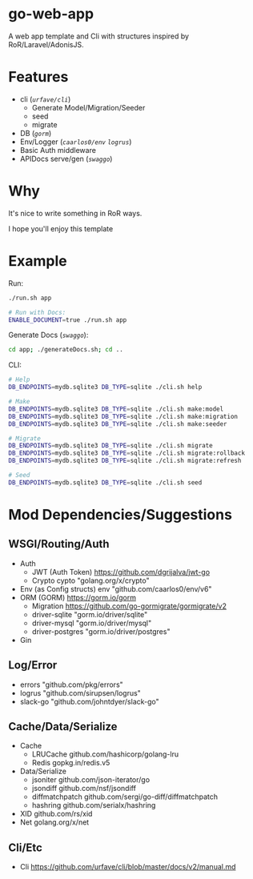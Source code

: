 
go-web-app
==

A web app template and Cli with structures inspired by RoR/Laravel/AdonisJS.

# Features

* cli (*`urfave/cli`*)
	* Generate Model/Migration/Seeder
	* seed
	* migrate
* DB (*`gorm`*)
* Env/Logger (*`caarlos0/env`* *`logrus`*)
* Basic Auth middleware
* APIDocs serve/gen (*`swaggo`*)

# Why

It's nice to write something in RoR ways.

I hope you'll enjoy this template

# Example

Run:
```bash
./run.sh app

# Run with Docs:
ENABLE_DOCUMENT=true ./run.sh app
```

Generate Docs (*`swaggo`*):
```bash
cd app; ./generateDocs.sh; cd ..
```

CLI:
```bash
# Help
DB_ENDPOINTS=mydb.sqlite3 DB_TYPE=sqlite ./cli.sh help

# Make
DB_ENDPOINTS=mydb.sqlite3 DB_TYPE=sqlite ./cli.sh make:model
DB_ENDPOINTS=mydb.sqlite3 DB_TYPE=sqlite ./cli.sh make:migration
DB_ENDPOINTS=mydb.sqlite3 DB_TYPE=sqlite ./cli.sh make:seeder

# Migrate
DB_ENDPOINTS=mydb.sqlite3 DB_TYPE=sqlite ./cli.sh migrate
DB_ENDPOINTS=mydb.sqlite3 DB_TYPE=sqlite ./cli.sh migrate:rollback
DB_ENDPOINTS=mydb.sqlite3 DB_TYPE=sqlite ./cli.sh migrate:refresh

# Seed
DB_ENDPOINTS=mydb.sqlite3 DB_TYPE=sqlite ./cli.sh seed
```

# Mod Dependencies/Suggestions

## WSGI/Routing/Auth

* Auth
	* JWT (Auth Token) https://github.com/dgrijalva/jwt-go
	* Crypto cypto "golang.org/x/crypto"
* Env (as Config structs) env "github.com/caarlos0/env/v6"
* ORM (GORM) https://gorm.io/gorm
  	* Migration https://github.com/go-gormigrate/gormigrate/v2
	* driver-sqlite "gorm.io/driver/sqlite"
	* driver-mysql "gorm.io/driver/mysql"
	* driver-postgres "gorm.io/driver/postgres"
* Gin

## Log/Error

* errors "github.com/pkg/errors"
* logrus "github.com/sirupsen/logrus"
* slack-go "github.com/johntdyer/slack-go"

## Cache/Data/Serialize

* Cache
	* LRUCache github.com/hashicorp/golang-lru
	* Redis gopkg.in/redis.v5
* Data/Serialize
	* jsoniter github.com/json-iterator/go
	* jsondiff github.com/nsf/jsondiff
	* diffmatchpatch github.com/sergi/go-diff/diffmatchpatch
	* hashring github.com/serialx/hashring
* XID github.com/rs/xid
* Net golang.org/x/net

## Cli/Etc

* Cli https://github.com/urfave/cli/blob/master/docs/v2/manual.md
